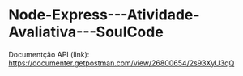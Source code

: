 # Node-Express---Atividade-Avaliativa---SoulCode
Documentção API (link):
https://documenter.getpostman.com/view/26800654/2s93XyU3qQ